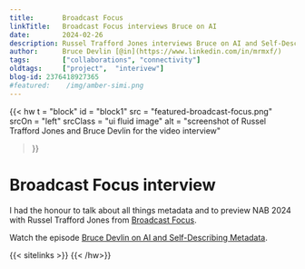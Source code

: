 ```yaml
---
title:       Broadcast Focus
linkTitle:   Broadcast Focus interviews Bruce on AI
date:        2024-02-26
description: Russel Trafford Jones interviews Bruce on AI and Self-Describing Metadata
author:      Bruce Devlin [@in](https://www.linkedin.com/in/mrmxf/)
tags:        ["collaborations", "connectivity"]
oldtags:     ["project",  "interivew"]
blog-id: 2376418927365
#featured:    /img/amber-simi.png
---
```


<!-- ####################################################################### -->
{{< hw t = "block"
  id       = "block1"
  src      = "featured-broadcast-focus.png"
  srcOn    = "left"
  srcClass = "ui fluid image"
  alt = "screenshot of Russel Trafford Jones and Bruce Devlin for the video interview" 
>}}
<!-- markdownlint-disable MD025 -->
# Broadcast Focus interview

I had the honour to talk about all things metadata and to preview NAB 2024 with Russel Trafford Jones from [Broadcast Focus][BF].

<!-- ####################################################################### -->

Watch the episode [Bruce Devlin on AI and Self-Describing Metadata]. 

{{< sitelinks >}}
{{< /hw>}}

[BF]: http://broadcastfocus.com/
[Bruce Devlin on AI and Self-Describing Metadata]:  https://www.youtube.com/watch?v=b_2Q0K6Lfd8

